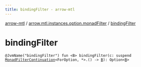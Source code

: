 ```yaml
---
title: bindingFilter - arrow-mtl
---
```


[arrow-mtl](../index.html) / [arrow.mtl.instances.option.monadFilter](index.html) / [bindingFilter](./binding-filter.html)

# bindingFilter

`@JvmName("bindingFilter") fun <B> bindingFilter(c: suspend `[`MonadFilterContinuation`](../arrow.mtl.typeclasses/-monad-filter-continuation/index.html)`<ForOption, *>.() -> `[`B`](binding-filter.html#B)`): Option<`[`B`](binding-filter.html#B)`>`